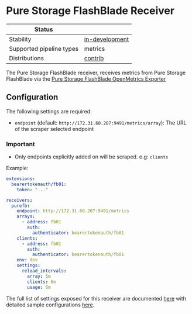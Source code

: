 # Pure Storage FlashBlade Receiver

| Status                   |                     |
| ------------------------ |---------------------|
| Stability                | [in-development]    |
| Supported pipeline types | metrics             |
| Distributions            | [contrib]           |

The Pure Storage FlashBlade receiver, receives metrics from Pure Storage FlashBlade via the [Pure Storage FlashBlade OpenMetrics Exporter](https://github.com/PureStorage-OpenConnect/pure-fb-openmetrics-exporter)

## Configuration

The following settings are required:
 -  `endpoint` (default: `http://172.31.60.207:9491/metrics/array`): The URL of the scraper selected endpoint

### Important 

- Only endpoints explicitly added on will be scraped. e.g: `clients`

Example:

```yaml
extensions:
  bearertokenauth/fb01:
    token: "..."

receivers:
  purefb:
    endpoint: http://172.31.60.207:9491/metrics
    arrays:
      - address: fb01
        auth:
          authenticator: bearertokenauth/fb01
    clients:
      - address: fb01
        auth:
          authenticator: bearertokenauth/fb01
    env: dev
    settings:
      reload_intervals:
        array: 5m
        clients: 6m
        usage: 6m

```

The full list of settings exposed for this receiver are documented [here](./config.go)
with detailed sample configurations [here](./testdata/config.yaml).

[in-development]: https://github.com/open-telemetry/opentelemetry-collector#in-development
[contrib]: https://github.com/open-telemetry/opentelemetry-collector-releases/tree/main/distributions/otelcol-contrib
